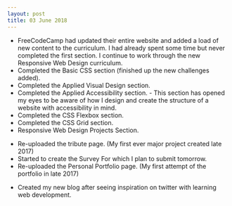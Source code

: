 ```yaml
---
layout: post
title: 03 June 2018 
---
```


* FreeCodeCamp had updated their entire website and added a load of new content to the curriculum. I had already spent some time but never completed the first section. I continue to work through the new Responsive Web Design curriculum.
* Completed the Basic CSS section (finished up the new challenges added).
* Completed the Applied Visual Design section. 
* Completed the Applied Accessibility section. - This section has opened my eyes to be aware of how I design and create the structure of a website with accessibility in mind.
* Completed the CSS Flexbox section.
* Completed the CSS Grid section.
* Responsive Web Design Projects Section.
- Re-uploaded the tribute page. (My first ever major project created late 2017)
- Started to create the Survey For which I plan to submit tomorrow. 
- Re-uploaded the Personal Portfolio page. (My first attempt of the portfolio in late 2017)
* Created my new blog after seeing inspiration on twitter with learning web development. 
